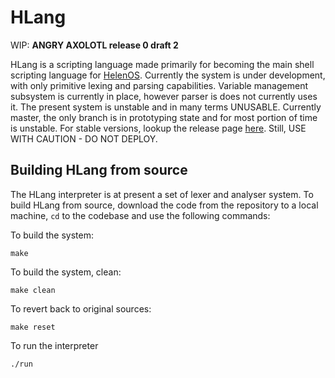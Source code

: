 HLang
=====


WIP: **ANGRY AXOLOTL release 0 draft 2**

HLang is a scripting language made primarily for becoming the main shell scripting language for [HelenOS](www.helenos.org). Currently the system is under development, with only primitive lexing and parsing capabilities. Variable management subsystem is currently in place, however parser is does not currently uses it. The present system is unstable and in many terms UNUSABLE. Currently master, the only branch is in prototyping state and for most portion of time is unstable. For stable versions, lookup the release page [here](www.github.com/supragya/HLang/releases). Still, USE WITH CAUTION - DO NOT DEPLOY.


Building HLang from source
----------------
The HLang interpreter is at present a set of lexer and analyser system. To build HLang from source, download the code from the repository to a local machine, `cd` to the codebase and use the following commands:

To build the system:

    make

To build the system, clean:

    make clean

To revert back to original sources:

    make reset

To run the interpreter

    ./run
